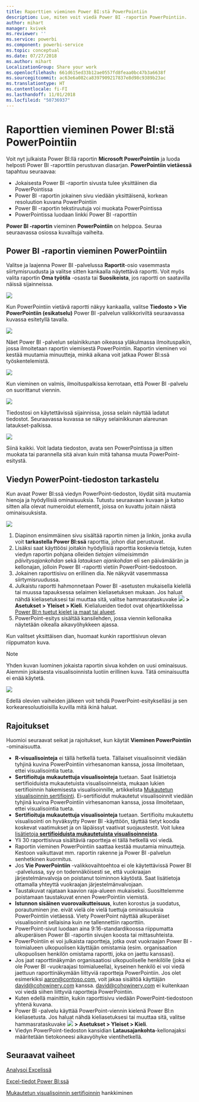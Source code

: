 ```yaml
---
title: Raporttien vieminen Power BI:stä PowerPointiin
description: Lue, miten voit viedä Power BI -raportin PowerPointiin.
author: mihart
manager: kvivek
ms.reviewer: ''
ms.service: powerbi
ms.component: powerbi-service
ms.topic: conceptual
ms.date: 07/27/2018
ms.author: mihart
LocalizationGroup: Share your work
ms.openlocfilehash: 661d615ed33b12ae0557fd8feaa0bc47b3a6638f
ms.sourcegitcommit: ac63e6a082ca8397909217837e8d98c9389b23ac
ms.translationtype: HT
ms.contentlocale: fi-FI
ms.lasthandoff: 11/01/2018
ms.locfileid: "50736937"
---
```

# <a name="export-reports-from-power-bi-to-powerpoint"></a>Raporttien vieminen Power BI:stä PowerPointiin
Voit nyt julkaista Power BI:llä raportin **Microsoft PowerPointiin** ja luoda helposti Power BI -raporttiin perustuvan diasarjan. **PowerPointiin vietäessä** tapahtuu seuraavaa:

* Jokaisesta Power BI -raportin sivusta tulee yksittäinen dia PowerPointissa
* Power BI -raportin jokainen sivu viedään yksittäisenä, korkean resoluution kuvana PowerPointiin
* Power BI -raportin tekstiruutuja voi muokata PowerPointissa
* PowerPointissa luodaan linkki Power BI -raporttiin

**Power BI -raportin** vieminen **PowerPointiin** on helppoa. Seuraa seuraavassa osiossa kuvailtuja vaiheita.

## <a name="how-to-export-your-power-bi-report-to-powerpoint"></a>Power BI -raportin vieminen PowerPointiin
Valitse ja laajenna Power BI -palvelussa **Raportit**-osio vasemmasta siirtymisruudusta ja valitse sitten kankaalla näytettävä raportti. Voit myös valita raportin **Oma työtila** -osasta tai **Suosikeista**, jos raportti on saatavilla näissä sijainneissa.

![](media/end-user-powerpoint/powerbi_to_powerpoint_0.png)

Kun PowerPointiin vietävä raportti näkyy kankaalla, valitse **Tiedosto > Vie PowerPointiin (esikatselu)** Power BI -palvelun valikkoriviltä seuraavassa kuvassa esitetyllä tavalla.

![](media/end-user-powerpoint/powerbi_to_powerpoint_1.png)

Näet Power BI -palvelun selainikkunan oikeassa yläkulmassa ilmoituspalkin, jossa ilmoitetaan raportin viemisestä PowerPointiin. Raportin vieminen voi kestää muutamia minuutteja, minkä aikana voit jatkaa Power BI:ssä työskentelemistä.

![](media/end-user-powerpoint/powerbi_to_powerpoint_2.png)

Kun vieminen on valmis, ilmoituspalkissa kerrotaan, että Power BI -palvelu on suorittanut viennin.

![](media/end-user-powerpoint/powerbi_to_powerpoint_3.png)

Tiedostosi on käytettävissä sijainnissa, jossa selain näyttää ladatut tiedostot. Seuraavassa kuvassa se näkyy selainikkunan alareunan lataukset-palkissa.

![](media/end-user-powerpoint/powerbi_to_powerpoint_4.png)

Siinä kaikki. Voit ladata tiedoston, avata sen PowerPointissa ja sitten muokata tai parannella sitä aivan kuin mitä tahansa muuta PowerPoint-esitystä.

## <a name="checking-out-your-exported-powerpoint-file"></a>Viedyn PowerPoint-tiedoston tarkastelu
Kun avaat Power BI:ssä viedyn PowerPoint-tiedoston, löydät siitä muutamia hienoja ja hyödyllisiä ominaisuuksia. Tutustu seuraavaan kuvaan ja katso sitten alla olevat numeroidut elementit, joissa on kuvattu joitain näistä ominaisuuksista.

![](media/end-user-powerpoint/powerbi_to_powerpoint_5.png)

1. Diapinon ensimmäinen sivu sisältää raportin nimen ja linkin, jonka avulla voit **tarkastella Power BI:ssä** raporttia, johon diat perustuvat.
2. Lisäksi saat käyttöösi joitakin hyödyllisiä raporttia koskevia tietoja, kuten viedyn raportin pohjana olleiden *tietojen viimeisimmän päivitysajankohdan* sekä *latauksen ajankohdan* eli sen päivämäärän ja kellonajan, jolloin Power BI -raportti vietiin PowerPoint-tiedostoon.
3. Jokainen raporttisivu on erillinen dia. Ne näkyvät vasemmassa siirtymisruudussa.
4. Julkaistu raportti hahmonnetaan Power BI -asetusten mukaisella kielellä tai muussa tapauksessa selaimen kieliasetuksen mukaan. Jos haluat nähdä kieliasetuksesi tai muuttaa sitä, valitse hammasrataskuvake ![](./media/end-user-powerpoint/power-bi-settings-icon.png) **> Asetukset > Yleiset > Kieli**. Kielialueiden tiedot ovat ohjeartikkelissa [Power BI:n tuetut kielet ja maat tai alueet](../supported-languages-countries-regions.md).
5. PowerPoint-esitys sisältää kansilehden, jossa viennin kellonaika näytetään oikealla aikavyöhykkeen ajassa.

Kun valitset yksittäisen dian, huomaat kunkin raporttisivun olevan riippumaton kuva.

>[!NOTE]
> Yhden kuvan luominen jokaista raportin sivua kohden on uusi ominaisuus. Aiemmin jokaisesta visualisoinnista luotiin erillinen kuva. Tätä ominaisuutta ei enää käytetä. 
 

![](media/end-user-powerpoint/powerbi_to_powerpoint_6.png)

Edellä olevien vaiheiden jälkeen voit tehdä PowerPoint-esitykselläsi ja sen korkearesoluutioisilla kuvilla mitä ikinä haluat.

## <a name="limitations"></a>Rajoitukset
Huomioi seuraavat seikat ja rajoitukset, kun käytät **Vieminen PowerPointiin** -ominaisuutta.

* **R-visualisointeja** ei tällä hetkellä tueta. Tällaiset visualisoinnit viedään tyhjinä kuvina PowerPointiin virhesanoman kanssa, jossa ilmoitetaan, ettei visualisointia tueta.
* **Sertifioituja** **mukautettuja visualisointeja** tuetaan. Saat lisätietoja sertifioiduista mukautetuista visualisoinneista, mukaan lukien sertifioinnin hakemisesta visualisoinnille, artikkelista [Mukautetun visualisoinnin sertifiointi](../power-bi-custom-visuals-certified.md). Ei-sertifioidut mukautetut visualisoinnit viedään tyhjinä kuvina PowerPointiin virhesanoman kanssa, jossa ilmoitetaan, ettei visualisointia tueta.
* **Sertifioituja mukautettuja visualisointeja** tuetaan. Sertifioitu mukautettu visualisointi on hyväksytty Power BI -käyttöön, täyttää tietyt koodia koskevat vaatimukset ja on läpäissyt vaativat suojaustestit. Voit lukea [lisätietoja **sertifioiduista mukautetuista visualisoinneista**](../power-bi-custom-visuals-certified.md).
* Yli 30 raporttisivua sisältäviä raportteja ei tällä hetkellä voi viedä.
* Raportin vieminen PowerPointiin saattaa kestää muutamia minuutteja. Kestoon vaikuttavat mm. raportin rakenne ja Power BI -palvelun senhetkinen kuormitus.
* Jos **Vie PowerPointiin** -valikkovaihtoehtoa ei ole käytettävissä Power BI -palvelussa, syy on todennäköisesti se, että vuokraajan järjestelmänvalvoja on poistanut toiminnon käytöstä. Saat lisätietoja ottamalla yhteyttä vuokraajan järjestelmänvalvojaan.
* Taustakuvat rajataan kaavion raja-alueen mukaiseksi. Suosittelemme poistamaan taustakuvat ennen PowerPointiin viemistä.
* **Istunnon sisäinen vuorovaikutteisuus**, kuten korostus ja suodatus, porautuminen jne. eivät vielä ole vielä tuettuja ominaisuuksia PowerPointiin vietäessä. Viety PowerPoint näyttää alkuperäiset visualisoinnit sellaisina kuin ne tallennettiin raporttiin.
* PowerPoint-sivut luodaan aina 9:16-standardikoossa riippumatta alkuperäisen Power BI -raportin sivujen koosta tai mittasuhteista.
* PowerPointiin ei voi julkaista raportteja, jotka ovat vuokraajan Power BI -toimialueen ulkopuolisen käyttäjän omistamia (esim. organisaation ulkopuolisen henkilön omistama raportti, joka on jaettu kanssasi).
* Jos jaat raporttinäkymän organisaatiosi ulkopuoliselle henkilölle (joka ei ole Power BI -vuokraajasi toimialueella), kyseinen henkilö ei voi viedä jaettuun raporttinäkymään liittyviä raportteja PowerPointiin. Jos olet esimerkiksi aaron@contoso.com, voit jakaa sisältöä käyttäjän david@cohowinery.com kanssa. david@cohowinery.com ei kuitenkaan voi viedä siihen liittyviä raportteja PowerPointiin.
* Kuten edellä mainittiin, kukin raporttisivu viedään PowerPoint-tiedostoon yhtenä kuvana.
* Power BI -palvelu käyttää PowerPoint-viennin kielenä Power BI:n kieliasetusta. Jos haluat nähdä kieliasetuksesi tai muuttaa sitä, valitse hammasrataskuvake ![](./media/end-user-powerpoint/power-bi-settings-icon.png) **> Asetukset > Yleiset > Kieli**.
* Viedyn PowerPoint-tiedoston kansidian **Latausajankohta**-kellonajaksi määritetään tietokoneesi aikavyöhyke vientihetkellä.

## <a name="next-steps"></a>Seuraavat vaiheet
[Analysoi Excelissä](../service-analyze-in-excel.md)

[Excel-tiedot Power BI:ssä](../service-excel-workbook-files.md)

[Mukautetun visualisoinnin sertifioinnin](../power-bi-custom-visuals-certified.md) hankkiminen

